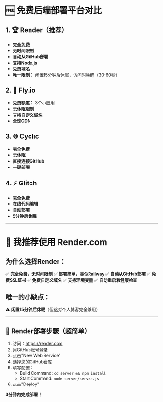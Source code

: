 # 🆓 免费后端部署平台对比

## 1. 🏆 Render（推荐）
- **完全免费**
- **无时间限制**
- **自动从GitHub部署**
- **支持Node.js**
- **免费域名**
- **唯一限制：** 闲置15分钟后休眠，访问时唤醒（30-60秒）

## 2. 🚀 Fly.io
- **免费额度：** 3个小应用
- **无休眠限制**
- **支持自定义域名**
- **全球CDN**

## 3. 🌐 Cyclic
- **完全免费**
- **无休眠**
- **直接连接GitHub**
- **一键部署**

## 4. ⚡ Glitch
- **完全免费**
- **在线代码编辑**
- **自动部署**
- **5分钟后休眠**

---

# 🎯 我推荐使用 Render.com

## 为什么选择Render：
✅ **完全免费，无时间限制**
✅ **部署简单，类似Railway**
✅ **自动从GitHub部署**
✅ **免费SSL证书**
✅ **免费自定义域名**
✅ **支持环境变量**
✅ **自动重启和健康检查**

## 唯一的小缺点：
⚠️ **闲置15分钟后休眠**（但这对个人博客完全够用）

---

## 🚀 Render部署步骤（超简单）

1. 访问：https://render.com
2. 用GitHub账号登录
3. 点击"New Web Service"
4. 选择您的GitHub仓库
5. 填写配置：
   - Build Command: `cd server && npm install`
   - Start Command: `node server/server.js`
6. 点击"Deploy"

**3分钟内完成部署！**
